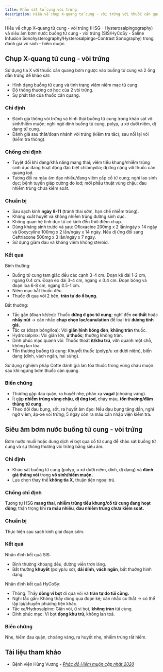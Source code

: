 ```yaml
---
title: Khảo sát tử cung vòi trứng
description: Hiểu về chụp X-quang tử cung - vòi trứng với thuốc cản quan (HSG) và siêu âm bơm nước buồng tử cung-vòi trứng (SIS/HyCoSy).
---
```


Hiểu về chụp X-quang tử cung - vòi trứng (HSG - Hysterosalpingography) và siêu âm bơm nước buồng tử cung - vòi trứng (SIS/HyCoSy - Saline Infusion Sonohysterography/Hysterosalpingo-Contrast Sonography) trong đánh giá vô sinh - hiếm muộn.

## Chụp X-quang tử cung - vòi trứng

Sử dụng tia X với thuốc cản quang bơm ngược vào buồng tử cung và 2 ống dẫn trứng để khảo sát:

- Hình dạng buồng tử cung và tình trạng viêm niêm mạc tử cung.
- Độ thông thương cơ học của 2 vòi trứng.
- Sự phát tán của thuốc cản quang.

### Chỉ định

- Đánh giá thông vòi trứng và hình thái buồng tử cung trong khảo sát vô sinh/hiếm muộn; nghi ngờ dính buồng tử cung, polyp, u xơ dưới niêm, dị dạng tử cung.
- Đánh giá sau thắt/đoạn nhánh vòi trứng (kiểm tra tắc), sau nối lại vòi (kiểm tra thông).

### Chống chỉ định

- Tuyệt đối khi đang/khả năng mang thai; viêm tiểu khung/nhiễm trùng sinh dục đang hoạt động đặc biệt chlamydia; dị ứng nặng với thuốc cản quang iod.
- Tương đối ra máu âm đạo nhiều/đang viêm cấp cổ tử cung; nghi lao sinh dục; bệnh tuyến giáp cường do iod; mới phẫu thuật vùng chậu; đau nhiễm trùng chưa kiểm soát.

### Chuẩn bị

- Sau sạch kinh **ngày 6-11** (tránh thai sớm, hạn chế nhiễm trùng).
- Không xuất huyết và không nhiễm trùng đường sinh dục.
- Không quan hệ tình dục từ có kinh đến thời điểm chụp.
- Dùng kháng sinh trước và sau: Ofloxacine 200mg x 2 lần/ngày x 14 ngày và Doxycyline 100mg x 2 lần/ngày x 14 ngày. Nếu dị ứng đổi sang Ceftriaxone 500mg x 3 lần/ngày x 7 ngày.
- Sử dụng giảm đau và kháng viêm không steroid.

### Kết quả

Bình thường:

- Buồng tử cung tam giác đều các cạnh 3-4 cm. Đoạn kẽ dài 1-2 cm, ngang 0.4 cm. Đoạn eo dài 3-4 cm, ngang ≤ 0.4 cm. Đoạn bóng và đoạn loa 6-8 cm, ngang 0.5-1 cm.
- Niêm mạc bắt thuốc đều.
- Thuốc đi qua vòi 2 bên, **tràn tự do ổ bụng.**

Bất thường:

- Tắc gần (đoạn kẽ/eo): Thuốc **dừng ở góc tử cung**; nghĩ đến **co thắt** hoặc **nhầy nút** → cân nhắc **chụp chọn lọc/canulation** để loại trừ **dương tính giả.**
- Tắc xa (đoạn bóng/loa): Vòi **giãn hình bóng đèn**, **không tràn** thuốc.
- Hydrosalpinx: Vòi giãn lớn, **ứ thuốc**; thường không tràn.
- Dính phúc mạc quanh vòi: Thuốc thoát **ít/khu trú**, vờn quanh một chỗ, không lan tỏa.
- Tổn thương buồng tử cung: Khuyết thuốc (polyp/u xơ dưới niêm), biến dạng (dính, vách ngăn, hai sừng).

Sử dụng nghiệm pháp Cotte đánh giá lan tỏa thuốc trong vùng chậu muộn sau khi ngưng bơm thuốc cản quang.

### Biến chứng

- Thường gặp đau quặn, ra huyết nhẹ, phản xạ **vagal** (choáng váng).
- Ít gặp **nhiễm trùng vùng chậu**, **dị ứng iod**, chảy máu, **tổn thương/đâm thủng tử cung.**
- Theo dõi đau bụng, sốt, ra huyết âm đạo: Nếu đau bụng tăng dần, nghi ngờ viêm, áp-xe vòi trứng; 5 ngày còn ra máu cần nhập viện kiểm tra.

## Siêu âm bơm nước buồng tử cung - vòi trứng

Bơm nước muối hoặc dung dịch vi bọt qua cổ tử cung để khảo sát buồng tử cung và sự thông thương vòi trứng bằng siêu âm.

### Chỉ định

- Khảo sát buồng tử cung (polyp, u xơ dưới niêm, dính, dị dạng) và **đánh giá thông vòi** trong **vô sinh/hiếm muộn.**
- Lựa chọn thay thế **không tia X**, thuận tiện ngoại trú.

### Chống chỉ định

Tương tự HSG **mang thai**, **nhiễm trùng tiểu khung/cổ tử cung đang hoạt động**; thận trọng khi **ra máu nhiều**, **đau nhiễm trùng chưa kiểm soát.**

### Chuẩn bị

Thực hiện sau sạch kinh giai đoạn sớm.

### Kết quả

Nhận định kết quả SIS:

- Bình thường khoang đều, đường viền trơn láng.
- Bất thường **khuyết** (polyp/u xơ), **dải dính**, **vách ngăn**, bất thường hình dạng.

Nhận định kết quả HyCoSy:

- Thông: Thấy **dòng vi bọt** đi qua vòi và **tràn tự do túi cùng.**
- Nghi tắc gần: Không thấy dòng qua đoạn kẽ; cân nhắc co thắt → có thể lặp lại/chuyển phương tiện khác.
- Tắc xa/Hydrosalpinx: Giãn vòi, ứ vi bọt, **không tràn** túi cùng.
- Dính phúc mạc: Vi bọt **đọng khu trú**, không lan toả.

### Biến chứng

Nhẹ, hiếm đau quặn, choáng váng, ra huyết nhẹ, nhiễm trùng rất hiếm.

## Tài liệu tham khảo

- Bệnh viện Hùng Vương - [_Phác đồ Hiếm muộn cập nhật 2020_](https://bvhungvuong.vn/danh-cho-nhan-vien/phac-do-hiem-muon-cap-nhat-2020)
